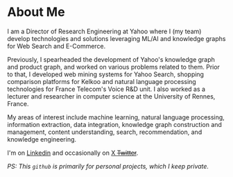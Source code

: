 # About Me

I am a Director of Research Engineering at Yahoo where I (my team) develop technologies and solutions leveraging ML/AI and knowledge graphs for Web Search and E-Commerce.

Previously, I spearheaded the development of Yahoo's knowledge graph and product graph, and worked on various problems related to them. Prior to that, I developed web mining systems for Yahoo Search, shopping comparison platforms for Kelkoo and natural language processing technologies for France Telecom's Voice R&D unit. I also worked as a lecturer and researcher in computer science at the University of Rennes, France.

My areas of interest include machine learning, natural language processing, information extraction, data integration, knowledge graph construction and management, content understanding, search, recommendation, and knowledge engineering.

I'm on [Linkedin](https://www.linkedin.com/in/nicolastorzec/) and occasionally on [X ~~Twitter~~](https://x.com/nicolastorzec). 

*PS: This `github` is primarily for personal projects, which I keep private.*
